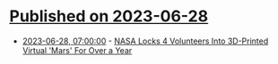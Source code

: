 # [Published on 2023-06-28](index.md)

* [2023-06-28, 07:00:00](https://science.slashdot.org/story/23/06/27/2232245/nasa-locks-4-volunteers-into-3d-printed-virtual-mars-for-over-a-year?utm_source=rss1.0mainlinkanon&utm_medium=feed) - [NASA Locks 4 Volunteers Into 3D-Printed Virtual 'Mars' For Over a Year](https://science.slashdot.org/story/23/06/27/2232245/nasa-locks-4-volunteers-into-3d-printed-virtual-mars-for-over-a-year?utm_source=rss1.0mainlinkanon&utm_medium=feed)
